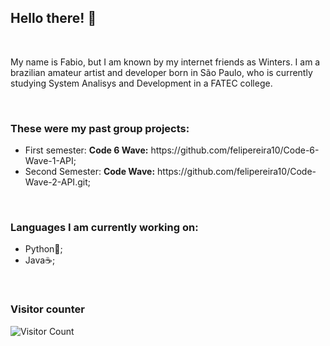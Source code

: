 ## Hello there! 👋

<br>

<p>My name is Fabio, but I am known by my internet friends as Winters. I am a brazilian amateur artist and developer born in São Paulo, who is currently studying System Analisys and Development in a FATEC college.</p>

<br>

<h3>These were my past group projects:</h3>
<ul>
<li>First semester: <b>Code 6 Wave:</b> https://github.com/felipereira10/Code-6-Wave-1-API;</li>
<li>Second Semester: <b>Code Wave:</b> https://github.com/felipereira10/Code-Wave-2-API.git;</li>
</ul>

<br>

<h3>Languages I am currently working on:</h3>
<ul>
  <li>Python🐍;</li>
  <li>Java☕;</li>
</ul>

<br>

<h3>Visitor counter</h3>

![Visitor Count](https://profile-counter.glitch.me/{llWinter1z}/count.svg)



